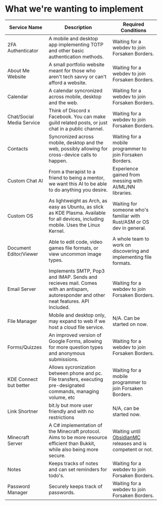 # What we're wanting to implement
| Service Name | Description | Required Conditions |
| - | - | - |
| 2FA Authenticator | A mobile and desktop app implementing TOTP and other basic authentication methods. | Waiting for a webdev to join Forsaken Borders. |
| About Me Website | A small portfolio website meant for those who aren't tech savvy or can't afford a website. | Waiting for a webdev to join Forsaken Borders. |
| Calendar | A calendar syncronized across mobile, desktop and the web. | Waiting for a webdev to join Forsaken Borders. |
| Chat/Social Media Service | Think of Discord x Facebook. You can make guild related posts, or just chat in a public channel. | Waiting for a webdev to join Forsaken Borders. |
| Contacts | Syncronized across mobile, desktop and the web, possibly allowing for cross-device calls to happen. | Waiting for a mobile programmer to join Forsaken Borders. |
| Custom Chat AI | From a therapist to a friend to being a mentor, we want this AI to be able to do anything you desire. | Experience gained from messing with AI/ML/NN libraries. |
| Custom OS | As lightweight as Arch, as easy as Ubuntu, as slick as KDE Plasma. Available for all devices, including mobile. Uses the Linux Kernel. | Waiting for someone who's familiar with Rust/ASM or OS dev in general. |
| Document Editor/Viewer | Able to edit code, video games file formats, or view uncommon image types. | A whole team to work on discovering and implementing file formats. |
| Email Server | Implements SMTP, Pop3 and IMAP. Sends and recieves mail. Comes with an antispam, autoresponder and other neat features. API Included. | Waiting for a webdev to join Forsaken Borders. |
| File Manager | Mobile and desktop only, may expand to web if we host a cloud file service. | N/A. Can be started on now. |
| Forms/Quizzes | An improved version of Google Forms, allowing for more question types and anonymous submissions. | Waiting for a webdev to join Forsaken Borders. |
| KDE Connect but better | Allows sycronization between phone and pc. File transfers, executing pre-designated commands, managing volume, etc | Waiting for a mobile programmer to join Forsaken Borders. |
| Link Shortner | bit.ly but more user friendly and with no restrictions | N/A, can be started now. |
| Minecraft Server | A C# implementation of the Minecraft protocol. Aims to be more resource efficient than Bukkit, while also being more secure. | Waiting until [ObsidianMC](https://github.com/ObsidianMC/Obsidian) releases and is competent or not. |
| Notes | Keeps tracks of notes and can set reminders for todo's. | Waiting for a webdev to join Forsaken Borders. |
| Password Manager | Securely keeps track of passwords. | Waiting for a webdev to join Forsaken Borders. |